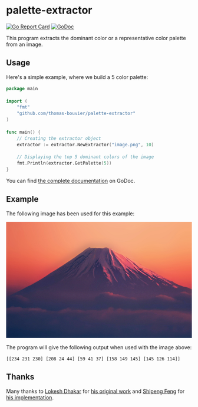 palette-extractor
=================
[![Go Report Card](https://goreportcard.com/badge/github.com/thomas-bouvier/palette-extractor)](https://goreportcard.com/report/thomas-bouvier/palette-extractor)
[![GoDoc](https://godoc.org/github.com/thomas-bouvier/palette-extractor?status.svg)](https://godoc.org/github.com/thomas-bouvier/palette-extractor)

This program extracts the dominant color or a representative color palette from an image.

## Usage

Here's a simple example, where we build a 5 color palette:

```go
package main

import (
	"fmt"
	"github.com/thomas-bouvier/palette-extractor"
)

func main() {
	// Creating the extractor object
	extractor := extractor.NewExtractor("image.png", 10)

	// Displaying the top 5 dominant colors of the image
	fmt.Println(extractor.GetPalette(5))
}
```

You can find [the complete documentation](https://godoc.org/github.com/thomas-bouvier/palette-extractor) on GoDoc.

## Example

The following image has been used for this example:

![Example](image.png)

The program will give the following output when used with the image above:

```
[[234 231 230] [208 24 44] [59 41 37] [158 149 145] [145 126 114]]
```

## Thanks

Many thanks to [Lokesh Dhakar](https://github.com/lokesh) for [his original work](https://github.com/lokesh/color-thief/) and [Shipeng Feng](https://github.com/fengsp) for [his implementation](https://github.com/fengsp/color-thief-py).